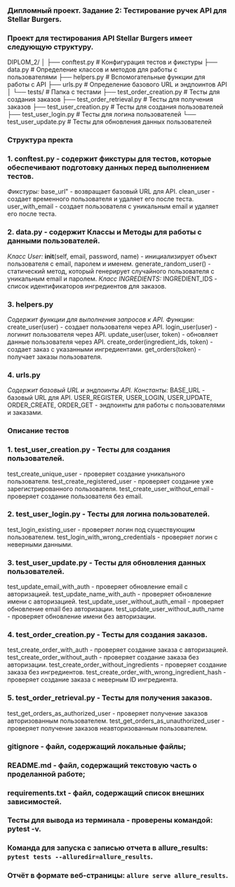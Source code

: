 ### Дипломный проект. Задание 2: Тестирование ручек API для Stellar Burgers.

### Проект для тестирования API Stellar Burgers имеет следующую структуру. 

DIPLOM_2/
│
├── conftest.py          # Конфигурация тестов и фикстуры
├── data.py              # Определение классов и методов для работы с пользователями
├── helpers.py           # Вспомогательные функции для работы с API
├── urls.py              # Определение базового URL и эндпоинтов API
│
└── tests/               # Папка с тестами
    ├── test_order_creation.py      # Тесты для создания заказов
    ├── test_order_retrieval.py     # Тесты для получения заказов
    ├── test_user_creation.py        # Тесты для создания пользователей
    ├── test_user_login.py           # Тесты для логина пользователей
    └── test_user_update.py          # Тесты для обновления данных пользователей

### Структура пректа

### 1. conftest.py - cодержит фикстуры для тестов, которые обеспечивают подготовку данных перед выполнением тестов.
*Фикстуры:*
  base_url" - возвращает базовый URL для API.
  clean_user - создает временного пользователя и удаляет его после теста.
  user_with_email - создает пользователя с уникальным email и удаляет его после теста.

### 2. data.py - содержит Классы и Методы для работы с данными пользователей.
*Класс User:*
  __init__(self, email, password, name) - инициализирует объект пользователя с email, паролем и именем.
  generate_random_user() - статический метод, который генерирует случайного пользователя с уникальным email и паролем.
*Класс INGREDIENTS:*
  INGREDIENT_IDS - список идентификаторов ингредиентов для заказов.

### 3. helpers.py
*Содержит функции для выполнения запросов к API.*
*Функции:*
  create_user(user) - создает пользователя через API.
  login_user(user) - логинит пользователя через API.
  update_user(user, token) - обновляет данные пользователя через API.
  create_order(ingredient_ids, token) - создает заказ с указанными ингредиентами.
  get_orders(token) - получает заказы пользователя.

### 4. urls.py
*Содержит базовый URL и эндпоинты API.*
*Константы:*
  BASE_URL - базовый URL для API.
  USER_REGISTER, USER_LOGIN, USER_UPDATE, ORDER_CREATE, ORDER_GET - эндпоинты для работы с пользователями и заказами.

### Описание тестов
### 1. test_user_creation.py - Тесты для создания пользователей.

  test_create_unique_user - проверяет создание уникального пользователя.
  test_create_registered_user - проверяет создание уже зарегистрированного пользователя.
  test_create_user_without_email - проверяет создание пользователя без email.

### 2. test_user_login.py - Тесты для логина пользователей.

  test_login_existing_user - проверяет логин под существующим пользователем.
  test_login_with_wrong_credentials - проверяет логин с неверными данными.

### 3. test_user_update.py - Тесты для обновления данных пользователей.

  test_update_email_with_auth - проверяет обновление email с авторизацией.
  test_update_name_with_auth - проверяет обновление имени с авторизацией.
  test_update_user_without_auth_email - проверяет обновление email без авторизации.
  test_update_user_without_auth_name - проверяет обновление имени без авторизации.

### 4. test_order_creation.py - Тесты для создания заказов.

  test_create_order_with_auth - проверяет создание заказа с авторизацией.
  test_create_order_without_auth - проверяет создание заказа без авторизации.
  test_create_order_without_ingredients - проверяет создание заказа без ингредиентов.
  test_create_order_with_wrong_ingredient_hash - проверяет создание заказа с неверным ID ингредиента.

### 5. test_order_retrieval.py - Тесты для получения заказов.

  test_get_orders_as_authorized_user - проверяет получение заказов авторизованным пользователем.
  test_get_orders_as_unauthorized_user - проверяет получение заказов неавторизованным пользователем.

### gitignore - файл, содержащий локальные файлы;
### README.md - файл, содержащий текстовую часть о проделанной работе; 
### requirements.txt - файл, содержащий список внешних зависимостей.

### Тесты для вывода из терминала - проверены командой: pytest -v. 
### Команда для запуска с записью отчета в allure_results: `pytest tests --alluredir=allure_results`.
### Отчёт в формате веб-страницы: `allure serve allure_results`. 











